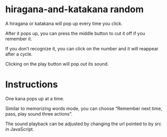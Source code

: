 # hiragana-and-katakana random

A hiragana or katakana will pop up every time you click.

After it pops up, you can press the middle button to cut it off if you remember it.

If you don’t recognize it, you can click on the number and it will reappear after a cycle.

Clicking on the play button will pop out its sound.

# Instructions

One kana pops up at a time.

Similar to memorizing words mode, you can choose “Remember next time, pass, play sound three actions”.

The sound playback can be adjusted by changing the url pointed to by src in JavaScript.
